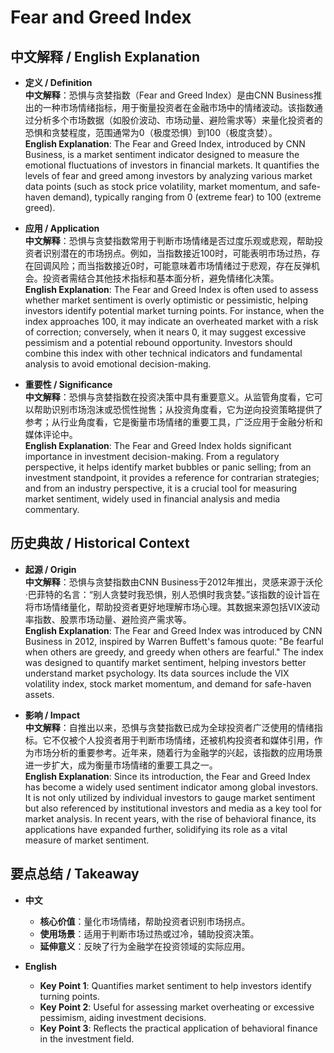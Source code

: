 # Fear and Greed Index

## 中文解释 / English Explanation

* **定义 / Definition**  
  **中文解释**：恐惧与贪婪指数（Fear and Greed Index）是由CNN Business推出的一种市场情绪指标，用于衡量投资者在金融市场中的情绪波动。该指数通过分析多个市场数据（如股价波动、市场动量、避险需求等）来量化投资者的恐惧和贪婪程度，范围通常为0（极度恐惧）到100（极度贪婪）。  
  **English Explanation**: The Fear and Greed Index, introduced by CNN Business, is a market sentiment indicator designed to measure the emotional fluctuations of investors in financial markets. It quantifies the levels of fear and greed among investors by analyzing various market data points (such as stock price volatility, market momentum, and safe-haven demand), typically ranging from 0 (extreme fear) to 100 (extreme greed).

* **应用 / Application**  
  **中文解释**：恐惧与贪婪指数常用于判断市场情绪是否过度乐观或悲观，帮助投资者识别潜在的市场拐点。例如，当指数接近100时，可能表明市场过热，存在回调风险；而当指数接近0时，可能意味着市场情绪过于悲观，存在反弹机会。投资者需结合其他技术指标和基本面分析，避免情绪化决策。  
  **English Explanation**: The Fear and Greed Index is often used to assess whether market sentiment is overly optimistic or pessimistic, helping investors identify potential market turning points. For instance, when the index approaches 100, it may indicate an overheated market with a risk of correction; conversely, when it nears 0, it may suggest excessive pessimism and a potential rebound opportunity. Investors should combine this index with other technical indicators and fundamental analysis to avoid emotional decision-making.

* **重要性 / Significance**  
  **中文解释**：恐惧与贪婪指数在投资决策中具有重要意义。从监管角度看，它可以帮助识别市场泡沫或恐慌性抛售；从投资角度看，它为逆向投资策略提供了参考；从行业角度看，它是衡量市场情绪的重要工具，广泛应用于金融分析和媒体评论中。  
  **English Explanation**: The Fear and Greed Index holds significant importance in investment decision-making. From a regulatory perspective, it helps identify market bubbles or panic selling; from an investment standpoint, it provides a reference for contrarian strategies; and from an industry perspective, it is a crucial tool for measuring market sentiment, widely used in financial analysis and media commentary.

## 历史典故 / Historical Context

* **起源 / Origin**  
  **中文解释**：恐惧与贪婪指数由CNN Business于2012年推出，灵感来源于沃伦·巴菲特的名言：“别人贪婪时我恐惧，别人恐惧时我贪婪。”该指数的设计旨在将市场情绪量化，帮助投资者更好地理解市场心理。其数据来源包括VIX波动率指数、股票市场动量、避险资产需求等。  
  **English Explanation**: The Fear and Greed Index was introduced by CNN Business in 2012, inspired by Warren Buffett's famous quote: "Be fearful when others are greedy, and greedy when others are fearful." The index was designed to quantify market sentiment, helping investors better understand market psychology. Its data sources include the VIX volatility index, stock market momentum, and demand for safe-haven assets.

* **影响 / Impact**  
  **中文解释**：自推出以来，恐惧与贪婪指数已成为全球投资者广泛使用的情绪指标。它不仅被个人投资者用于判断市场情绪，还被机构投资者和媒体引用，作为市场分析的重要参考。近年来，随着行为金融学的兴起，该指数的应用场景进一步扩大，成为衡量市场情绪的重要工具之一。  
  **English Explanation**: Since its introduction, the Fear and Greed Index has become a widely used sentiment indicator among global investors. It is not only utilized by individual investors to gauge market sentiment but also referenced by institutional investors and media as a key tool for market analysis. In recent years, with the rise of behavioral finance, its applications have expanded further, solidifying its role as a vital measure of market sentiment.

## 要点总结 / Takeaway

* **中文**  
  - **核心价值**：量化市场情绪，帮助投资者识别市场拐点。  
  - **使用场景**：适用于判断市场过热或过冷，辅助投资决策。  
  - **延伸意义**：反映了行为金融学在投资领域的实际应用。  

* **English**  
  - **Key Point 1**: Quantifies market sentiment to help investors identify turning points.  
  - **Key Point 2**: Useful for assessing market overheating or excessive pessimism, aiding investment decisions.  
  - **Key Point 3**: Reflects the practical application of behavioral finance in the investment field.
